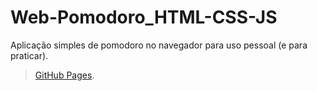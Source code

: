 # Web-Pomodoro_HTML-CSS-JS
Aplicação simples de pomodoro no navegador para uso pessoal (e para praticar).  

>[GitHub Pages](https://jeffersonleitef.github.io/Web-Pomodoro_HTML-CSS-JS/).
